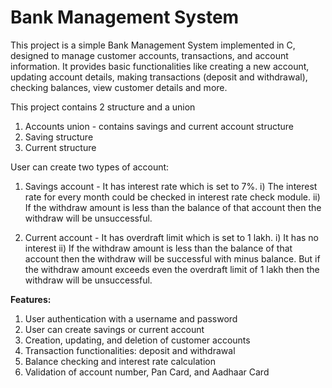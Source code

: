 # **Bank Management System**

This project is a simple Bank Management System implemented in C, designed to manage customer accounts, transactions, and account information. It provides basic functionalities like creating a new account, updating account details, making transactions (deposit and withdrawal), checking balances, view customer details and more.

This project contains 2 structure and a union

1. Accounts union - contains savings and current account structure
2. Saving structure
3. Current structure

User can create two types of account:

1. Savings account - It has interest rate which is set to 7%.
                    i)  The interest rate for every month could be checked in interest rate check module.
                    ii) If the withdraw amount is less than the balance of that account then the withdraw will be unsuccessful.
   
2. Current account - It has overdraft limit which is set to 1 lakh.
                     i)  It has no interest
                     ii) If the withdraw amount is less than the balance of that account then the withdraw will be successful with minus balance. But if the withdraw amount exceeds even the overdraft limit of 1 lakh then the withdraw will be unsuccessful.

**Features:**
1. User authentication with a username and password
2. User can create savings or current account
3. Creation, updating, and deletion of customer accounts
4. Transaction functionalities: deposit and withdrawal
5. Balance checking and interest rate calculation
6. Validation of account number, Pan Card, and Aadhaar Card
